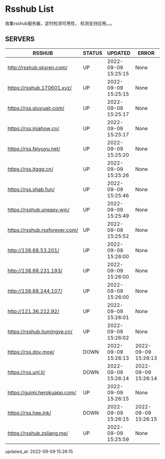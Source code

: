 # Rsshub List

收集rsshub服务器，定时检测可用性， 检测支持应用。。。


## SERVERS

|  RSSHUB   | STATUS  | UPDATED  | ERROR  | TWITTER |  
|  ----  | ----  | ----  | ----  | ---- |  
| http://rsshub.sksren.com/ | UP | 2022-09-09 15:25:15 | None |OK|  
| https://rsshub.170601.xyz/ | UP | 2022-09-09 15:25:15 | None |OK|  
| https://rss.qiuyuair.com/ | UP | 2022-09-09 15:25:17 | None ||  
| https://rss.injahow.cn/ | UP | 2022-09-09 15:25:17 | None ||  
| https://rss.feiyuyu.net/ | UP | 2022-09-09 15:25:20 | None ||  
| https://rss.itggg.cn/ | UP | 2022-09-09 15:25:26 | None ||  
| https://rss.shab.fun/ | UP | 2022-09-09 15:25:46 | None |OK|  
| https://rsshub.uneasy.win/ | UP | 2022-09-09 15:25:49 | None |OK|  
| https://rsshub.rssforever.com/ | UP | 2022-09-09 15:25:52 | None |OK|  
| http://138.68.53.201/ | UP | 2022-09-09 15:26:00 | None ||  
| http://138.68.231.193/ | UP | 2022-09-09 15:26:00 | None ||  
| http://138.68.244.107/ | UP | 2022-09-09 15:26:00 | None ||  
| http://121.36.212.92/ | UP | 2022-09-09 15:26:01 | None ||  
| https://rsshub.liumingye.cn/ | UP | 2022-09-09 15:26:02 | None ||  
| https://rss.dov.moe/ | DOWN | 2022-09-09 15:26:13 | 2022-09-09 15:26:13 |  
| https://rss.unl.li/ | DOWN | 2022-09-09 15:26:14 | 2022-09-09 15:26:14 |  
| https://guimi.herokuapp.com/ | UP | 2022-09-09 15:26:15 | None ||  
| https://rss.hee.ink/ | DOWN | 2022-09-09 15:26:15 | 2022-09-09 15:26:15 |  
| https://rsshub.zsliang.me/ | UP | 2022-09-09 15:25:59 | None |OK|  
  

updated_at: 2022-09-09 15:26:15  
